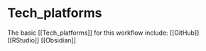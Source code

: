 # Tech_platforms 
The basic [[Tech_platforms]] for this workflow include:
[[GitHub]]
[[RStudio]]
[[Obsidian]]